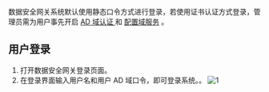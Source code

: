 数据安全网关系统默认使用静态口令方式进行登录，若使用证书认证方式登录，管理员需为用户事先开启 [AD 域认证 ](https://cloud.tencent.com/document/product/1025/32094) 和 [配置域服务](https://cloud.tencent.com/document/product/1025/32133) 。



## 用户登录
1. 打开数据安全网关登录页面。
2. 在登录界面输入用户名和用户 AD 域口令，即可登录系统。。
![1](https://main.qcloudimg.com/raw/637e4b056d5b37ee23767518dc55e245.png)


 
